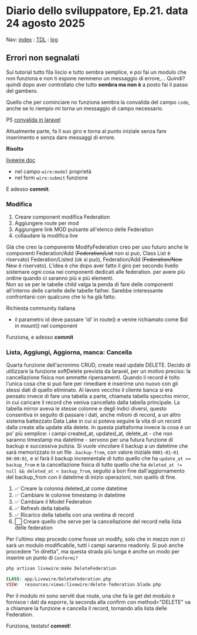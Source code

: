 # Diario dello sviluppatore, Ep.21. data 24 agosto 2025

Nav: [index](../index.md) : [TDL](../TDL.md) : [log](../../storage/logs/laravel.log)

## Errori non segnalati

Sui tutorial tutto fila liscio e tutto sembra semplice,
e poi fai un modulo che non funziona e non ti espone nemmeno
un messaggio di errore,... Quindi? quindi dopo aver controllato che
tutto **sembra ma non è** a posto fai il passo del gambero.

Quello che per cominciare no funziona sembra la convalida del campo `code`, anche se lo riempio mi torna un messaggio di campo necessario.

PS [convalida in laravel](https://laravel.com/docs/12.x/validation#form-request-validation)

Attualmente parte, fa il suo giro e torna al punto iniziale senza fare inserimento e senza dare messaggi di errore. 

**Risolto**

[livewire doc](https://livewire.laravel.com/docs/wire-model)

- nel campo `wire:model` proprietà
- nel form `wire:submit` funzione

E adesso **commit**.

### Modifica

1. Creare component modifica Federation 
1. Aggiungere route per mod
1. Aggiungere link MOD pulsante all'elenco delle Federation
1. collaudare la modifica live

Già che creo la componente ModifyFederation creo per uso futuro anche le componenti Federation/Add (~~Federation/List~~ non si può, Class List è riservato) Federation/Listed (ok si può), Federation/Add (~~Federation/New~~ New è riservato).
L'idea è che dopo aver fatto il giro per secondo livello sistemare ogni cosa nei componenti dedicati alle federation. per avere più ordine quando ci saranno più e più elementi.  
Non so se per le tabelle child valga la penda di fare delle componenti all'interno delle cartelle delle tabelle father. Sarebbe interessante confrontarsi con qualcuno che lo ha già fatto.

Richiesta community italiana

- il parametro id deve passare 'id' in route() e venire
  richiamato come $id in mount() nel component

Funziona, e adesso **commit**

### Lista, Aggiungi, Aggiorna, manca: Cancella

Quarta funzione dell'acronimo CRUD, create read update DELETE.
Decido di utilizzare la funzione softDelete prevista
da laravel, per un motivo preciso: la cancellazione fisica
non ammette ripensamenti. Quando il record è tolto l'unica
cosa che si può fare per rimediare è inserirne uno nuovo 
con gli stessi dati di quello eliminato. Al lavoro vecchio
il cliente banca si era pensato invece di fare una tabella
a parte, chiamata tabella specchio *mirror*, in cui caricare
il record che veniva cancellato dalla tabella principale.
La tabella mirror aveva le stesse colonne e degli indici
diversi, questo consentiva in seguito di passare i dati,
anche milioni di record, a un altro sistema battezzato
Data Lake in cui si poteva seguire la vita di un record
dalla create alla update alla delete. In questa piattaforma
invece la cosa è un po' più semplice: i campi created_at,
updated_at, delete_at - che non saranno timestamp ma datetime -
servono per una futura funzione di backup e successiva
pulizia. Si vuole vincolare il backup a un datetime
che sarà memorizzato in un file `.backup-from`, con valore
iniziale `0001-01-01 00:00:01`, e si farà il backup
incrementale di tutto quello che ha `update_at >= backup_from`
e la cancellazione fisica di tutto quello che ha
`deleted_at != null && deleted_at < backup_from`, seguito
a bon fine dall'aggiornamento del backup_from con il datetime
di inizio operazioni, non quello di fine.

1. ✅ Creare la colonna deleted_at come datetime
1. ✅ Cambiare le colonne timestamp in datetime
1. ✅ Cambiare il Model Federation
1. ✅ Refresh della tabella
1. ✅ Ricarico della tabella con una ventina di record
1. ⬜️ Creare quello che serve per la cancellazione del record
nella lista delle federation

Per l'ultimo step procedo come fosse un modify, solo che in mezzo non ci sarà un modulo modificabile, tutti i campi saranno readonly. Si può anche procedere "in diretta", ma questa strada più lunga è anche un modo per inserire un
punto di `Confermi?`

```php
php artisan livewire:make DeleteFederation

CLASS: app/Livewire/DeleteFederation.php
VIEW:  resources/views/livewire/delete-federation.blade.php
```

Per il modulo mi sono serviti due route, una che fa la get del modulo
e fornisce i dati da esporre, la seconda alla confirm con method="DELETE"
va a chiamare la funzione e cancella il record, tornando alla lista delle
Federation.

Funziona, testato! **commit**! 